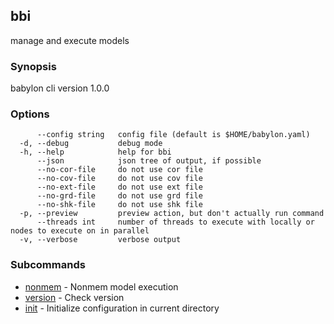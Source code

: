 ## bbi

manage and execute models

### Synopsis

babylon cli version 1.0.0

### Options

```
      --config string   config file (default is $HOME/babylon.yaml)
  -d, --debug           debug mode
  -h, --help            help for bbi
      --json            json tree of output, if possible
      --no-cor-file     do not use cor file
      --no-cov-file     do not use cov file
      --no-ext-file     do not use ext file
      --no-grd-file     do not use grd file
      --no-shk-file     do not use shk file
  -p, --preview         preview action, but don't actually run command
      --threads int     number of threads to execute with locally or nodes to execute on in parallel
  -v, --verbose         verbose output
```

### Subcommands
* [nonmem](nonmem/nonmem.md) - Nonmem model execution
* [version](bbi_version.md) - Check version
* [init](init.md) - Initialize configuration in current directory


